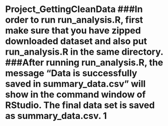Project_GettingCleanData
###In order to run run_analysis.R, first make sure that you have zipped downloaded dataset and also put run_analysis.R in the same directory.
###After running run_analysis.R, the message “Data is successfully saved in summary_data.csv” will show in the command window of RStudio. The final data set is saved as summary_data.csv.
1
========================
